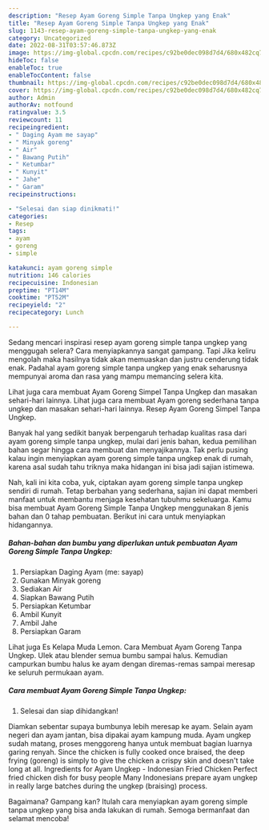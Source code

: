 ```yaml
---
description: "Resep Ayam Goreng Simple Tanpa Ungkep yang Enak"
title: "Resep Ayam Goreng Simple Tanpa Ungkep yang Enak"
slug: 1143-resep-ayam-goreng-simple-tanpa-ungkep-yang-enak
category: Uncategorized
date: 2022-08-31T03:57:46.873Z
image: https://img-global.cpcdn.com/recipes/c92be0dec098d7d4/680x482cq70/ayam-goreng-simple-tanpa-ungkep-foto-resep-utama.jpg
hideToc: false
enableToc: true
enableTocContent: false
thumbnail: https://img-global.cpcdn.com/recipes/c92be0dec098d7d4/680x482cq70/ayam-goreng-simple-tanpa-ungkep-foto-resep-utama.jpg
cover: https://img-global.cpcdn.com/recipes/c92be0dec098d7d4/680x482cq70/ayam-goreng-simple-tanpa-ungkep-foto-resep-utama.jpg
author: Admin
authorAv: notfound
ratingvalue: 3.5
reviewcount: 11
recipeingredient:
- " Daging Ayam me sayap"
- " Minyak goreng"
- " Air"
- " Bawang Putih"
- " Ketumbar"
- " Kunyit"
- " Jahe"
- " Garam"
recipeinstructions:

- "Selesai dan siap dinikmati!"
categories:
- Resep
tags:
- ayam
- goreng
- simple

katakunci: ayam goreng simple 
nutrition: 146 calories
recipecuisine: Indonesian
preptime: "PT14M"
cooktime: "PT52M"
recipeyield: "2"
recipecategory: Lunch

---
```



Sedang mencari inspirasi resep ayam goreng simple tanpa ungkep yang menggugah selera? Cara menyiapkannya sangat gampang. Tapi Jika keliru mengolah maka hasilnya tidak akan memuaskan dan justru cenderung tidak enak. Padahal ayam goreng simple tanpa ungkep yang enak seharusnya mempunyai aroma dan rasa yang mampu memancing selera kita.


Lihat juga cara membuat Ayam Goreng Simpel Tanpa Ungkep dan masakan sehari-hari lainnya. Lihat juga cara membuat Ayam goreng sederhana tanpa ungkep dan masakan sehari-hari lainnya. Resep Ayam Goreng Simpel Tanpa Ungkep.

Banyak hal yang sedikit banyak berpengaruh terhadap kualitas rasa dari ayam goreng simple tanpa ungkep, mulai dari jenis bahan, kedua pemilihan bahan segar hingga cara membuat dan menyajikannya. Tak perlu pusing kalau ingin menyiapkan ayam goreng simple tanpa ungkep enak di rumah, karena asal sudah tahu triknya maka hidangan ini bisa jadi sajian istimewa.


Nah, kali ini kita coba, yuk, ciptakan ayam goreng simple tanpa ungkep sendiri di rumah. Tetap berbahan yang sederhana, sajian ini dapat memberi manfaat untuk membantu menjaga kesehatan tubuhmu sekeluarga. Kamu bisa membuat Ayam Goreng Simple Tanpa Ungkep menggunakan 8 jenis bahan dan 0 tahap pembuatan. Berikut ini cara untuk menyiapkan hidangannya.

<!--inarticleads1-->

##### Bahan-bahan dan bumbu yang diperlukan untuk pembuatan Ayam Goreng Simple Tanpa Ungkep:

1. Persiapkan  Daging Ayam (me: sayap)
1. Gunakan  Minyak goreng
1. Sediakan  Air
1. Siapkan  Bawang Putih
1. Persiapkan  Ketumbar
1. Ambil  Kunyit
1. Ambil  Jahe
1. Persiapkan  Garam


Lihat juga Es Kelapa Muda Lemon. Cara Membuat Ayam Goreng Tanpa Ungkep. Ulek atau blender semua bumbu sampai halus. Kemudian campurkan bumbu halus ke ayam dengan diremas-remas sampai meresap ke seluruh permukaan ayam. 

<!--inarticleads2-->

##### Cara membuat Ayam Goreng Simple Tanpa Ungkep:


1. Selesai dan siap dihidangkan!

Diamkan sebentar supaya bumbunya lebih meresap ke ayam. Selain ayam negeri dan ayam jantan, bisa dipakai ayam kampung muda. Ayam ungkep sudah matang, proses menggoreng hanya untuk membuat bagian luarnya garing renyah. Since the chicken is fully cooked once braised, the deep frying (goreng) is simply to give the chicken a crispy skin and doesn&#39;t take long at all. Ingredients for Ayam Ungkep - Indonesian Fried Chicken Perfect fried chicken dish for busy people Many Indonesians prepare ayam ungkep in really large batches during the ungkep (braising) process. 

Bagaimana? Gampang kan? Itulah cara menyiapkan ayam goreng simple tanpa ungkep yang bisa anda lakukan di rumah. Semoga bermanfaat dan selamat mencoba!
